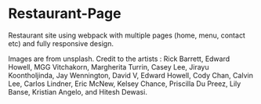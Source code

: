 # Restaurant-Page
Restaurant site using webpack with multiple pages (home, menu, contact etc) and fully responsive design.

Images are from unsplash.
Credit to the artists : Rick Barrett, Edward Howell, MGG Vitchakorn, Margherita Turrin, Casey Lee,
Jirayu Koontholjinda, Jay Wennington, David V, Edward Howell, Cody Chan, Calvin Lee,
Carlos Lindner, Eric McNew, Kelsey Chance, Priscilla Du Preez, Lily Banse, Kristian Angelo, and Hitesh Dewasi.
